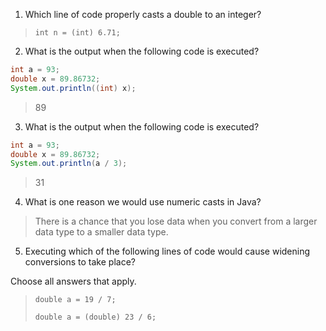 1. Which line of code properly casts a double to an integer?

> `int n = (int) 6.71;`

2. What is the output when the following code is executed?

```java
int a = 93;
double x = 89.86732;
System.out.println((int) x);
```

> 89

3. What is the output when the following code is executed?

```java
int a = 93;
double x = 89.86732;
System.out.println(a / 3);
```

> 31

4. What is one reason we would use numeric casts in Java?

> There is a chance that you lose data when you convert from a larger data type to a smaller data type.

5. Executing which of the following lines of code would cause widening conversions to take place?

Choose all answers that apply.

> `double a = 19 / 7;`
>
> `double a = (double) 23 / 6;`
